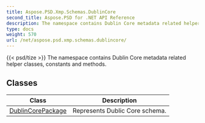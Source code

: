 ```yaml
---
title: Aspose.PSD.Xmp.Schemas.DublinCore
second_title: Aspose.PSD for .NET API Reference
description: The namespace contains Dublin Core metadata related helper classes constants and methods
type: docs
weight: 570
url: /net/aspose.psd.xmp.schemas.dublincore/
---
```

{{< psd/tize >}}
The namespace contains Dublin Core metadata related helper classes, constants and methods.

## Classes

| Class | Description |
| --- | --- |
| [DublinCorePackage](./dublincorepackage/) | Represents Dublic Core schema. |


